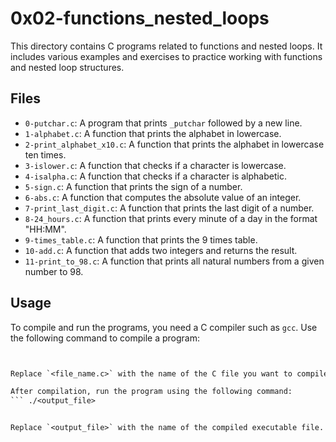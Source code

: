# 0x02-functions_nested_loops

This directory contains C programs related to functions and nested loops. It includes various examples and exercises to practice working with functions and nested loop structures.

## Files

- `0-putchar.c`: A program that prints `_putchar` followed by a new line.
- `1-alphabet.c`: A function that prints the alphabet in lowercase.
- `2-print_alphabet_x10.c`: A function that prints the alphabet in lowercase ten times.
- `3-islower.c`: A function that checks if a character is lowercase.
- `4-isalpha.c`: A function that checks if a character is alphabetic.
- `5-sign.c`: A function that prints the sign of a number.
- `6-abs.c`: A function that computes the absolute value of an integer.
- `7-print_last_digit.c`: A function that prints the last digit of a number.
- `8-24_hours.c`: A function that prints every minute of a day in the format "HH:MM".
- `9-times_table.c`: A function that prints the 9 times table.
- `10-add.c`: A function that adds two integers and returns the result.
- `11-print_to_98.c`: A function that prints all natural numbers from a given number to 98.

## Usage

To compile and run the programs, you need a C compiler such as `gcc`. Use the following command to compile a program:

```gcc -Wall -pedantic -Werror -Wextra -std=gnu89 <file_name.c> -o <output_file>


Replace `<file_name.c>` with the name of the C file you want to compile and `<output_file>` with the desired name for the compiled executable.

After compilation, run the program using the following command:
``` ./<output_file>


Replace `<output_file>` with the name of the compiled executable file.
